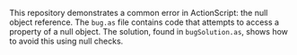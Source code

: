 This repository demonstrates a common error in ActionScript: the null object reference.  The `bug.as` file contains code that attempts to access a property of a null object. The solution, found in `bugSolution.as`, shows how to avoid this using null checks.